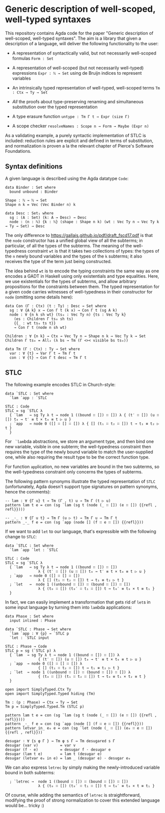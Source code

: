 Generic description of well-scoped, well-typed syntaxes
=======================================================

This repository contains Agda code for the paper "Generic description
of well-scoped, well-typed syntaxes". The aim is a library that given
a description of a language, will deliver the following functionality
to the user:

* A representation of syntactically valid, but not necessarily
  well-scoped formulas `Form : Set`

* A representation of well-scoped (but not necessarily well-typed)
  expressions `Expr : ℕ → Set` using de Bruijn indices to represent
  variables

* An intrinsically typed representation of well-typed, well-scoped
  terms `Tm : Ctx → Ty → Set`

* *All* the proofs about type-preserving renaming and simultaneous
  substitution over the typed representation

* A type erasure function `untype : Tm Γ t → Expr (size Γ)`

* A scope checker `resolveNames : Scope n → Form → Maybe (Expr n)`

As a validating example, a purely syntactic implementation of STLC is
included: reduction rules are explicit and defined in terms of
substitution, and normalization is proven a la the relevant chapter of
Pierce's Software Foundations.

Syntax definitions
------------------

A given language is described using the Agda datatype `Code`:

```
data Binder : Set where
  bound unbound : Binder

Shape : ℕ → ℕ → Set
Shape n k = Vec (Vec Binder n) k

data Desc : Set₁ where
  sg : (A : Set) (k: A → Desc) → Desc
  node : (n : ℕ) {k : ℕ} (shape : Shape n k) (wt : Vec Ty n → Vec Ty k → Ty → Set) → Desc
```

The only difference to https://gallais.github.io/pdf/draft_fscd17.pdf
is that the `node` constructor has a unified global view of all the
subterms; in particular, of all the types of the subterms. The meaning
of the well-typedness constraint `wt` is that it takes two collections
of types: the types of the `n` newly bound variables and the types of
the `k` subterms; it also receives the type of the term just being
constructed.

The idea behind `wt` is to encode the typing constraints the same way
as one encodes a GADT in Haskell using only existentials and type
equalities. Here, we use existentials for the types of subterms, and
allow arbitrary propositions for the constraints between them. The
typed representation for a given code carries witnesses of
well-typedness in their constructor for `node` (omitting some details
here):

```
data Con (Γ : Ctx) (t : Ty) : Desc → Set where
  sg : ∀ {A k} x → Con Γ t (k x) → Con Γ t (sg A k)
  node : ∀ {n k sh wt} (ts₀ : Vec Ty n) {ts : Vec Ty k} 
    (es : Children Γ ts₀ sh ts)
    {{_ : wt ts₀ ts t}} 
    → Con Γ t (node n sh wt)

Children : ∀ {n k} → Ctx → Vec Ty n → Shape n k → Vec Ty k → Set
Children Γ ts₀ = All₂ (λ bs → Tm (Γ <>< visible bs ts₀))

data Tm (Γ : Ctx) : Ty → Set where
  var : ∀ {t} → Var Γ t → Tm Γ t
  con : ∀ {t} → Con Γ t desc → Tm Γ t
```

STLC
----

The following example encodes STLC in Church-style:

```
data `STLC : Set where
  `lam `app : `STLC

STLC : Code
STLC = sg `STLC λ
  { `lam   → sg Ty λ t → node 1 ((bound ∷ []) ∷ []) λ { (t′ ∷ []) (u ∷ []) t₀ → t′ ≡ t × t₀ ≡ t ▷ u }
  ; `app   → node 0 ([] ∷ [] ∷ []) λ { [] (t₁ ∷ t₂ ∷ []) t → t₁ ≡ t₂ ▷ t }
  }
```

For ``` `lam```bda abstractions, we store an argument type, and then
bind one new variable, visible in one subterm; the well-typedness
constraint then requires the type of the newly bound variable to match
the user-supplied one, while also requiring the result type to be the
correct function type.

For function `app`lication, no new variables are bound in the two
subterms, so the well-typedness constraint only concerns the types of
subterms.

The following pattern synonyms illustrate the typed representation of
`STLC` (unfortunately, Agda doesn't support type signatures on pattern
synonyms, hence the comments):

```
-- lam : ∀ {Γ u} t → Tm (Γ , t) u → Tm Γ (t ▷ u)
pattern lam t e = con (sg `lam (sg t (node (_ ∷ []) (e ∷ []) {{refl , refl}})))

-- _·_ : ∀ {Γ u t} → Tm Γ (u ▷ t) → Tm Γ u → Tm Γ t
pattern _·_ f e = con (sg `app (node [] (f ∷ e ∷ []) {{refl}}))
```

If we want to add `let` to our language, that's expressible with the
following change to `STLC`:

```
data `STLC : Set where
  `lam `app `let : `STLC

STLC : Code
STLC = sg `STLC λ
  { `lam   → sg Ty λ t → node 1 ((bound ∷ []) ∷ [])
               λ { (t′ ∷ []) (u ∷ []) t₀ → t′ ≡ t × t₀ ≡ t ▷ u }
  ; `app   → node 0 ([] ∷ [] ∷ [])
               λ { [] (t₁ ∷ t₂ ∷ []) t → t₁ ≡ t₂ ▷ t }
  ; `let   →  node 1 ((unbound ∷ []) ∷ (bound ∷ []) ∷ [])
               λ { (t₀ ∷ []) (t₀′ ∷ t₁ ∷ []) t → t₀′ ≡ t₀ × t ≡ t₁ }
  }
```

In fact, we can easily implement a transformation that gets rid of
`let`s in some input language by turning them into `lam`bda applications:

```
data Phase : Set where
  input inlined : Phase

data `STLC : Phase → Set where
  `lam `app : ∀ {p} → `STLC p
  `let : `STLC input

STLC : Phase → Code
STLC p = sg (`STLC p) λ
  { `lam  → sg Ty λ t → node 1 ((bound ∷ []) ∷ []) λ 
               { (t′ ∷ []) (u ∷ []) t₀ → t′ ≡ t × t₀ ≡ t ▷ u }
  ; `app  → node 0 ([] ∷ [] ∷ []) λ 
               { [] (t₁ ∷ t₂ ∷ []) t → t₁ ≡ t₂ ▷ t }
  ; `let  → node 1 ((unbound ∷ []) ∷ (bound ∷ []) ∷ []) λ 
               { (t₀ ∷ []) (t₁ ∷ t₂ ∷ []) t → t₀ ≡ t₁ × t₂ ≡ t }
  }
  
open import SimplyTyped.Ctx Ty
open import SimplyTyped.Typed hiding (Tm)

Tm : (p : Phase) → Ctx → Ty → Set
Tm p = SimplyTyped.Typed.Tm (STLC p)

pattern lam t e = con (sg `lam (sg t (node (_ ∷ []) (e ∷ []) {{refl , refl}})))
pattern _·_ f e = con (sg `app (node [] (f ∷ e ∷ []) {{refl}}))
pattern letvar_in_ e₀ e = con (sg `let (node (_ ∷ []) (e₀ ∷ e ∷ []) {{refl , refl}}))

desugar ∶ ∀ {s φ Γ } → Tm φ s Γ → Tm desugared s Γ
desugar (var v)          = var v
desugar (f · e)          = desugar f · desugar e
desugar (lam t e)        = lam t (desugar e)
desugar (letvar e₀ in e) = lam _ (desugar e) · desugar e₀
```

We can also express `letrec` by simply making the newly-introduced variable
bound in both subterms:

```
  ; `letrec →  node 1 ((bound ∷ []) ∷ (bound ∷ []) ∷ [])
               λ { (t₀ ∷ []) (t₀′ ∷ t₁ ∷ []) t → t₀′ ≡ t₀ × t ≡ t₁ }
```

Of course, while adding the semantics of `letrec` is straightforward,
modifying the proof of strong normalization to cover this extended
language would be... tricky :)
